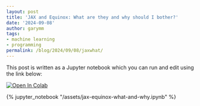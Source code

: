 ```yaml
---
layout: post
title: 'JAX and Equinox: What are they and why should I bother?'
date: '2024-09-08'
author: garymm
tags:
- machine learning
- programming
permalink: /blog/2024/09/08/jaxwhat/
---
```


This post is written as a Jupyter notebook which you can run and edit using the link below:

<a href="https://githubtocolab.com/garymm-org/garymm-org.github.io/blob/master/assets/jax-equinox-what-and-why.ipynb" target="_parent"><img src="https://colab.research.google.com/assets/colab-badge.svg" alt="Open In Colab"/></a>

{% jupyter_notebook "/assets/jax-equinox-what-and-why.ipynb" %}
